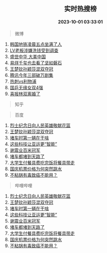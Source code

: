 <div align="center"><h2>实时热搜榜</h2><h4>2023-10-01 03:33:01</h4></div>

> 微博  

1. [韩国地铁凌晨五点坐满了人](https://s.weibo.com/weibo?q=%23%E9%9F%A9%E5%9B%BD%E5%9C%B0%E9%93%81%E5%87%8C%E6%99%A8%E4%BA%94%E7%82%B9%E5%9D%90%E6%BB%A1%E4%BA%86%E4%BA%BA%23&t=31&band_rank=1&Refer=top)<br />
2. [LV老板涉嫌洗钱受到调查](https://s.weibo.com/weibo?q=%23LV%E8%80%81%E6%9D%BF%E6%B6%89%E5%AB%8C%E6%B4%97%E9%92%B1%E5%8F%97%E5%88%B0%E8%B0%83%E6%9F%A5%23&t=31&band_rank=2&Refer=top)<br />
3. [盛世中华 大美中国](https://s.weibo.com/weibo?q=%23%E7%9B%9B%E4%B8%96%E4%B8%AD%E5%8D%8E%20%E5%A4%A7%E7%BE%8E%E4%B8%AD%E5%9B%BD%23&t=31&band_rank=3&Refer=top)<br />
4. [易烊千玺也去看了坚如磐石](https://s.weibo.com/weibo?q=%23%E6%98%93%E7%83%8A%E5%8D%83%E7%8E%BA%E4%B9%9F%E5%8E%BB%E7%9C%8B%E4%BA%86%E5%9D%9A%E5%A6%82%E7%A3%90%E7%9F%B3%23&t=31&band_rank=4&Refer=top)<br />
5. [王楚钦孙颖莎混双夺冠](https://s.weibo.com/weibo?q=%23%E7%8E%8B%E6%A5%9A%E9%92%A6%E5%AD%99%E9%A2%96%E8%8E%8E%E6%B7%B7%E5%8F%8C%E5%A4%BA%E5%86%A0%23&t=31&band_rank=5&Refer=top)<br />
6. [腾讯今年三部破万剧集](https://s.weibo.com/weibo?q=%23%E8%85%BE%E8%AE%AF%E4%BB%8A%E5%B9%B4%E4%B8%89%E9%83%A8%E7%A0%B4%E4%B8%87%E5%89%A7%E9%9B%86%23&t=31&band_rank=6&Refer=top)<br />
7. [热刺vs利物浦](https://s.weibo.com/weibo?q=%23%E7%83%AD%E5%88%BAvs%E5%88%A9%E7%89%A9%E6%B5%A6%23&t=31&band_rank=7&Refer=top)<br />
8. [国乒无缘女双4强](https://s.weibo.com/weibo?q=%23%E5%9B%BD%E4%B9%92%E6%97%A0%E7%BC%98%E5%A5%B3%E5%8F%8C4%E5%BC%BA%23&t=31&band_rank=8&Refer=top)<br />
9. [喜报林双离婚了](https://s.weibo.com/weibo?q=%23%E5%96%9C%E6%8A%A5%E6%9E%97%E5%8F%8C%E7%A6%BB%E5%A9%9A%E4%BA%86%23&t=31&band_rank=9&Refer=top)<br />

> 知乎  


> 百度  

1. [烈士纪念日向人民英雄敬献花篮](https://www.baidu.com/s?wd=%E7%83%88%E5%A3%AB%E7%BA%AA%E5%BF%B5%E6%97%A5%E5%90%91%E4%BA%BA%E6%B0%91%E8%8B%B1%E9%9B%84%E6%95%AC%E7%8C%AE%E8%8A%B1%E7%AF%AE&sa=fyb_news&rsv_dl=fyb_news)<br />
2. [王楚钦孙颖莎混双夺冠](https://www.baidu.com/s?wd=%E7%8E%8B%E6%A5%9A%E9%92%A6%E5%AD%99%E9%A2%96%E8%8E%8E%E6%B7%B7%E5%8F%8C%E5%A4%BA%E5%86%A0&sa=fyb_news&rsv_dl=fyb_news)<br />
3. [堵车时第一辆在干啥](https://www.baidu.com/s?wd=%E5%A0%B5%E8%BD%A6%E6%97%B6%E7%AC%AC%E4%B8%80%E8%BE%86%E5%9C%A8%E5%B9%B2%E5%95%A5&sa=fyb_news&rsv_dl=fyb_news)<br />
4. [这些科技让亚运更“智能”](https://www.baidu.com/s?wd=%E8%BF%99%E4%BA%9B%E7%A7%91%E6%8A%80%E8%AE%A9%E4%BA%9A%E8%BF%90%E6%9B%B4%E2%80%9C%E6%99%BA%E8%83%BD%E2%80%9D&sa=fyb_news&rsv_dl=fyb_news)<br />
5. [谢震业百米冠军](https://www.baidu.com/s?wd=%E8%B0%A2%E9%9C%87%E4%B8%9A%E7%99%BE%E7%B1%B3%E5%86%A0%E5%86%9B&sa=fyb_news&rsv_dl=fyb_news)<br />
6. [堵车都堵到天路了](https://www.baidu.com/s?wd=%E5%A0%B5%E8%BD%A6%E9%83%BD%E5%A0%B5%E5%88%B0%E5%A4%A9%E8%B7%AF%E4%BA%86&sa=fyb_news&rsv_dl=fyb_news)<br />
7. [大学生付餐具费吃完饭将餐具带走](https://www.baidu.com/s?wd=%E5%A4%A7%E5%AD%A6%E7%94%9F%E4%BB%98%E9%A4%90%E5%85%B7%E8%B4%B9%E5%90%83%E5%AE%8C%E9%A5%AD%E5%B0%86%E9%A4%90%E5%85%B7%E5%B8%A6%E8%B5%B0&sa=fyb_news&rsv_dl=fyb_news)<br />
8. [国庆机票价格为何突然跳水](https://www.baidu.com/s?wd=%E5%9B%BD%E5%BA%86%E6%9C%BA%E7%A5%A8%E4%BB%B7%E6%A0%BC%E4%B8%BA%E4%BD%95%E7%AA%81%E7%84%B6%E8%B7%B3%E6%B0%B4&sa=fyb_news&rsv_dl=fyb_news)<br />
9. [不粘锅有毒致癌不能用？](https://www.baidu.com/s?wd=%E4%B8%8D%E7%B2%98%E9%94%85%E6%9C%89%E6%AF%92%E8%87%B4%E7%99%8C%E4%B8%8D%E8%83%BD%E7%94%A8%EF%BC%9F&sa=fyb_news&rsv_dl=fyb_news)<br />

> 哔哩哔哩  

1. [烈士纪念日向人民英雄敬献花篮](https://www.baidu.com/s?wd=%E7%83%88%E5%A3%AB%E7%BA%AA%E5%BF%B5%E6%97%A5%E5%90%91%E4%BA%BA%E6%B0%91%E8%8B%B1%E9%9B%84%E6%95%AC%E7%8C%AE%E8%8A%B1%E7%AF%AE&sa=fyb_news&rsv_dl=fyb_news)<br />
2. [王楚钦孙颖莎混双夺冠](https://www.baidu.com/s?wd=%E7%8E%8B%E6%A5%9A%E9%92%A6%E5%AD%99%E9%A2%96%E8%8E%8E%E6%B7%B7%E5%8F%8C%E5%A4%BA%E5%86%A0&sa=fyb_news&rsv_dl=fyb_news)<br />
3. [堵车时第一辆在干啥](https://www.baidu.com/s?wd=%E5%A0%B5%E8%BD%A6%E6%97%B6%E7%AC%AC%E4%B8%80%E8%BE%86%E5%9C%A8%E5%B9%B2%E5%95%A5&sa=fyb_news&rsv_dl=fyb_news)<br />
4. [这些科技让亚运更“智能”](https://www.baidu.com/s?wd=%E8%BF%99%E4%BA%9B%E7%A7%91%E6%8A%80%E8%AE%A9%E4%BA%9A%E8%BF%90%E6%9B%B4%E2%80%9C%E6%99%BA%E8%83%BD%E2%80%9D&sa=fyb_news&rsv_dl=fyb_news)<br />
5. [谢震业百米冠军](https://www.baidu.com/s?wd=%E8%B0%A2%E9%9C%87%E4%B8%9A%E7%99%BE%E7%B1%B3%E5%86%A0%E5%86%9B&sa=fyb_news&rsv_dl=fyb_news)<br />
6. [堵车都堵到天路了](https://www.baidu.com/s?wd=%E5%A0%B5%E8%BD%A6%E9%83%BD%E5%A0%B5%E5%88%B0%E5%A4%A9%E8%B7%AF%E4%BA%86&sa=fyb_news&rsv_dl=fyb_news)<br />
7. [大学生付餐具费吃完饭将餐具带走](https://www.baidu.com/s?wd=%E5%A4%A7%E5%AD%A6%E7%94%9F%E4%BB%98%E9%A4%90%E5%85%B7%E8%B4%B9%E5%90%83%E5%AE%8C%E9%A5%AD%E5%B0%86%E9%A4%90%E5%85%B7%E5%B8%A6%E8%B5%B0&sa=fyb_news&rsv_dl=fyb_news)<br />
8. [国庆机票价格为何突然跳水](https://www.baidu.com/s?wd=%E5%9B%BD%E5%BA%86%E6%9C%BA%E7%A5%A8%E4%BB%B7%E6%A0%BC%E4%B8%BA%E4%BD%95%E7%AA%81%E7%84%B6%E8%B7%B3%E6%B0%B4&sa=fyb_news&rsv_dl=fyb_news)<br />
9. [不粘锅有毒致癌不能用？](https://www.baidu.com/s?wd=%E4%B8%8D%E7%B2%98%E9%94%85%E6%9C%89%E6%AF%92%E8%87%B4%E7%99%8C%E4%B8%8D%E8%83%BD%E7%94%A8%EF%BC%9F&sa=fyb_news&rsv_dl=fyb_news)<br />
